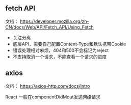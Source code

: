 
## fetch API

文档：
https://developer.mozilla.org/zh-CN/docs/Web/API/Fetch_API/Using_Fetch

- 关注分离
- 底层API，需要自己配置Content-Type和默认携带Cookie
- 错误处理相对麻烦，404和500不会标记为reject
- 不支持取消一个请求，不能查看一个请求的进度

## axios

文档：
https://axios-http.com/docs/intro


React
一般在componentDidMout发送网络请求
